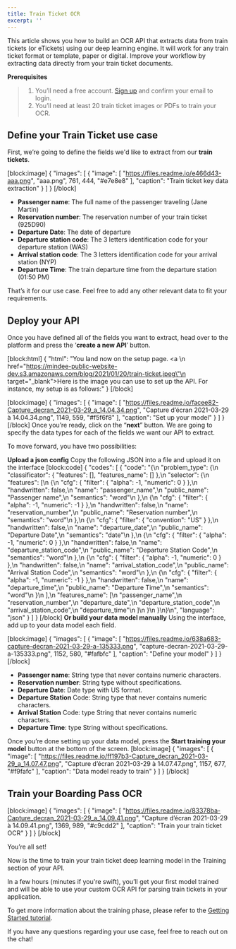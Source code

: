 ```yaml
---
title: Train Ticket OCR
excerpt: ''
---
```

This article shows you how to build an OCR API that extracts data from train tickets (or eTickets) using our deep learning engine. It will work for any train ticket format or template, paper or digital. Improve your workflow by extracting data directly from your train ticket documents. 

 

 

**Prerequisites**
> 1. You’ll need a free account.  [Sign up](https://platform.mindee.com/signup) and confirm your email to login.
> 2. You’ll need at least 20 train ticket images or PDFs to train your OCR.
 

 

## Define your Train Ticket use case
 

First, we’re going to define the fields we'd like to extract from our **train tickets**. 



[block:image]
{
  "images": [
    {
      "image": [
        "https://files.readme.io/e466d43-aaa.png",
        "aaa.png",
        761,
        444,
        "#e7e8e8"
      ],
      "caption": "Train ticket key data extraction"
    }
  ]
}
[/block]

  * **Passenger name**: The full name of the passenger traveling (Jane Martin)
  *  **Reservation number**: The reservation number of your train ticket  (925D90)
  *  **Departure Date**: The date of departure 
  *  **Departure station code**: The 3 letters identification code for your departure station  (WAS)
  *  **Arrival station code**: The 3 letters identification code for your arrival station  (NYP)
  *  **Departure Time**: The train departure time from the departure station (01:50 PM)

 

That’s it for our use case. Feel free to add any other relevant data to fit your requirements.

## Deploy your API
 

Once you have defined all of the fields you want to extract, head over to the platform and press the ‘**create a new API**’ button.


[block:html]
{
  "html": "You land now on the setup page. <a \n   href=\"https://mindee-public-website-dev.s3.amazonaws.com/blog/2021/01/20/train-ticket.jpeg\"\n   target=\"_blank\">Here is the image</a> you can use to set up the API. For instance, my setup is as follows:"
}
[/block]

[block:image]
{
  "images": [
    {
      "image": [
        "https://files.readme.io/facee82-Capture_decran_2021-03-29_a_14.04.34.png",
        "Capture d’écran 2021-03-29 à 14.04.34.png",
        1149,
        559,
        "#f5f6f8"
      ],
      "caption": "Set up your model"
    }
  ]
}
[/block]
Once you’re ready, click on the “**next**” button. We are going to specify the data types for each of the fields we want our API to extract.


 To move forward, you have two possibilities:

**Upload a json config**
Copy the following JSON into a file and upload it on the interface
[block:code]
{
  "codes": [
    {
      "code": "{\n  \"problem_type\": {\n    \"classificator\": { \"features\": [], \"features_name\": [] },\n    \"selector\": {\n      \"features\": [\n        {\n          \"cfg\": { \"filter\": { \"alpha\": -1, \"numeric\": 0 } },\n          \"handwritten\": false,\n          \"name\": \"passenger_name\",\n          \"public_name\": \"Passenger name\",\n          \"semantics\": \"word\"\n        },\n        {\n          \"cfg\": { \"filter\": { \"alpha\": -1, \"numeric\": -1 } },\n          \"handwritten\": false,\n          \"name\": \"reservation_number\",\n          \"public_name\": \"Reservation number\",\n          \"semantics\": \"word\"\n        },\n        {\n          \"cfg\": { \"filter\": { \"convention\": \"US\" } },\n          \"handwritten\": false,\n          \"name\": \"departure_date\",\n          \"public_name\": \"Departure Date\",\n          \"semantics\": \"date\"\n        },\n        {\n          \"cfg\": { \"filter\": { \"alpha\": -1, \"numeric\": 0 } },\n          \"handwritten\": false,\n          \"name\": \"departure_station_code\",\n          \"public_name\": \"Departure Station Code\",\n          \"semantics\": \"word\"\n        },\n        {\n          \"cfg\": { \"filter\": { \"alpha\": -1, \"numeric\": 0 } },\n          \"handwritten\": false,\n          \"name\": \"arrival_station_code\",\n          \"public_name\": \"Arrival Station Code\",\n          \"semantics\": \"word\"\n        },\n        {\n          \"cfg\": { \"filter\": { \"alpha\": -1, \"numeric\": -1 } },\n          \"handwritten\": false,\n          \"name\": \"departure_time\",\n          \"public_name\": \"Departure Time\",\n          \"semantics\": \"word\"\n        }\n      ],\n      \"features_name\": [\n        \"passenger_name\",\n        \"reservation_number\",\n        \"departure_date\",\n        \"departure_station_code\",\n        \"arrival_station_code\",\n        \"departure_time\"\n      ]\n    }\n  }\n}\n",
      "language": "json"
    }
  ]
}
[/block]
 **Or build your data model manually**
Using the interface, add up to your data model each field.


[block:image]
{
  "images": [
    {
      "image": [
        "https://files.readme.io/638a683-capture-decran-2021-03-29-a-135333.png",
        "capture-decran-2021-03-29-a-135333.png",
        1152,
        580,
        "#fafbfc"
      ],
      "caption": "Define your model"
    }
  ]
}
[/block]
  *  **Passenger name**: String type that never contains numeric characters.
  *  **Reservation number**: String type without specifications. 
  *  **Departure Date**: Date type with US format.
  *  **Departure Station** Code: String type that never contains numeric characters.
  *  **Arrival Station** Code: type String that never contains numeric characters.
  *  **Departure Time**: type String without specifications.
  

Once you’re done setting up your data model, press the **Start training your model** button at the bottom of the screen.
[block:image]
{
  "images": [
    {
      "image": [
        "https://files.readme.io/ff197b3-Capture_decran_2021-03-29_a_14.07.47.png",
        "Capture d’écran 2021-03-29 à 14.07.47.png",
        1157,
        677,
        "#f9fafc"
      ],
      "caption": "Data model ready to train"
    }
  ]
}
[/block]
## Train your Boarding Pass OCR
 
[block:image]
{
  "images": [
    {
      "image": [
        "https://files.readme.io/83378ba-Capture_decran_2021-03-29_a_14.09.41.png",
        "Capture d’écran 2021-03-29 à 14.09.41.png",
        1369,
        989,
        "#c9cdd2"
      ],
      "caption": "Train your train ticket OCR"
    }
  ]
}
[/block]
 

 

 

You’re all set! 

 

Now is the time to train your train ticket deep learning model in the Training section of your API. 

 

In a few hours (minutes if you're swift), you’ll get your first model trained and will be able to use your custom OCR API for parsing train tickets in your application.

 

To get more information about the training phase, please refer to the [Getting Started tutorial](doc:build-your-first-document-parsing-api).

If you have any questions regarding your use case, feel free to reach out on the chat!